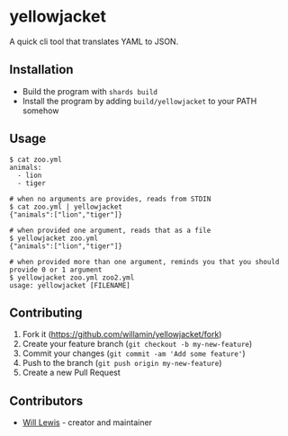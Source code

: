 # yellowjacket

A quick cli tool that translates YAML to JSON.

## Installation

- Build the program with `shards build`
- Install the program by adding `build/yellowjacket` to your PATH somehow

## Usage

```
$ cat zoo.yml
animals:
  - lion
  - tiger

# when no arguments are provides, reads from STDIN
$ cat zoo.yml | yellowjacket
{"animals":["lion","tiger"]}

# when provided one argument, reads that as a file
$ yellowjacket zoo.yml
{"animals":["lion","tiger"]}

# when provided more than one argument, reminds you that you should provide 0 or 1 argument
$ yellowjacket zoo.yml zoo2.yml
usage: yellowjacket [FILENAME]
```

## Contributing

1. Fork it (<https://github.com/willamin/yellowjacket/fork>)
2. Create your feature branch (`git checkout -b my-new-feature`)
3. Commit your changes (`git commit -am 'Add some feature'`)
4. Push to the branch (`git push origin my-new-feature`)
5. Create a new Pull Request

## Contributors

- [Will Lewis](https://github.com/willamin) - creator and maintainer
